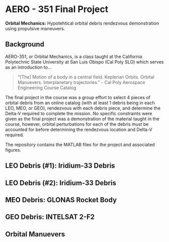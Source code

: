 # **AERO - 351 Final Project**
**Orbital Mechanics:** Hypotehtical orbital debris rendezvous demonstration using propulsive maneuvers.

## **Background**
AERO-351, or Orbital Mechanics, is a class taught at the California Polytechnic State University at San Luis Obispo (Cal Poly SLO) which serves as an introduction to...
> "[The] Motion of a body in a central field. Keplerian Orbits. Orbital Manuevers. Interplanetary trajectories." - Cal Poly Aerospace Engineering Course Catalog

The final project in the course was a group effort to select 4 pieces of orbital debris from an online catalog (with at least 1 debris being in each LEO, MEO, or GEO), rendezvous with each debris piece, and determine the Delta-V required to complete the mission. No specific constraints were given as the final project was a demonstration of the material taught in the course, however, orbital perturbations for each of the debris must be accounted for before determining the rendezvous location and Delta-V required.

The repository contains the MATLAB files for the project and associated figures.

## **LEO Debris (#1): Iridium-33 Debris**

## **LEO Debris (#2): Iridium-33 Debris**

## **MEO Debris: GLONAS Rocket Body**

## **GEO Debris: INTELSAT 2-F2**

## **Orbital Manuevers**

